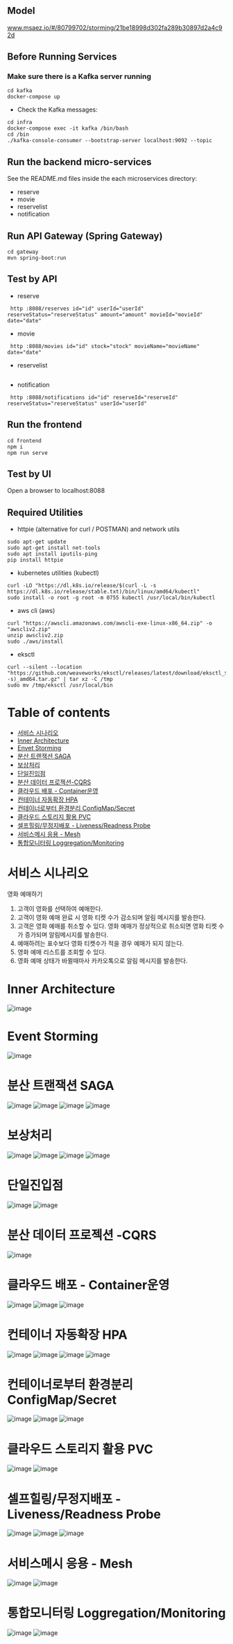 # 

## Model
www.msaez.io/#/80799702/storming/21be18998d302fa289b30897d2a4c92d

## Before Running Services
### Make sure there is a Kafka server running
```
cd kafka
docker-compose up
```
- Check the Kafka messages:
```
cd infra
docker-compose exec -it kafka /bin/bash
cd /bin
./kafka-console-consumer --bootstrap-server localhost:9092 --topic
```

## Run the backend micro-services
See the README.md files inside the each microservices directory:

- reserve
- movie
- reservelist
- notification


## Run API Gateway (Spring Gateway)
```
cd gateway
mvn spring-boot:run
```

## Test by API
- reserve
```
 http :8088/reserves id="id" userId="userId" reserveStatus="reserveStatus" amount="amount" movieId="movieId" date="date" 
```
- movie
```
 http :8088/movies id="id" stock="stock" movieName="movieName" date="date" 
```
- reservelist
```
```
- notification
```
 http :8088/notifications id="id" reserveId="reserveId" reserveStatus="reserveStatus" userId="userId" 
```


## Run the frontend
```
cd frontend
npm i
npm run serve
```

## Test by UI
Open a browser to localhost:8088

## Required Utilities

- httpie (alternative for curl / POSTMAN) and network utils
```
sudo apt-get update
sudo apt-get install net-tools
sudo apt install iputils-ping
pip install httpie
```

- kubernetes utilities (kubectl)
```
curl -LO "https://dl.k8s.io/release/$(curl -L -s https://dl.k8s.io/release/stable.txt)/bin/linux/amd64/kubectl"
sudo install -o root -g root -m 0755 kubectl /usr/local/bin/kubectl
```

- aws cli (aws)
```
curl "https://awscli.amazonaws.com/awscli-exe-linux-x86_64.zip" -o "awscliv2.zip"
unzip awscliv2.zip
sudo ./aws/install
```

- eksctl 
```
curl --silent --location "https://github.com/weaveworks/eksctl/releases/latest/download/eksctl_$(uname -s)_amd64.tar.gz" | tar xz -C /tmp
sudo mv /tmp/eksctl /usr/local/bin
```

# Table of contents
  -  [서비스 시나리오](#서비스-시나리오)
  -  [Inner Architecture](#Inner-Architecture)
  -  [Envet Storming](#Event-Storming)
  -  [분산 트랜잭션 SAGA](#분산-트랜잭션-SAGA)
  -  [보상처리](#보상처리)
  -  [단일진입점](#단일진입점)
  -  [분산 데이터 프로젝션-CQRS](#분산-데이터-프로젝션-CQRS)
  -  [클라우드 배포 - Container운영](#클라우드-배포-Container운영)
  -  [컨테이너 자동확장 HPA](#컨테이너-자동확장-HPA)
  -  [컨테이너로부터 환경분리 ConfigMap/Secret](#컨테이너로부터-환경분리-ConfigMap/Secret)
  - [클라우드 스토리지 활용 PVC](#클라우드-스토리지-활용-PVC)
  - [셀프힐링/무정지배포 - Liveness/Readness Probe](#셀프힐링/무정지배포-Liveness/Readness-Probe)
  - [서비스메시 응용 - Mesh](#서비스메시-응용-Mesh)
  - [통합모니터링 Loggregation/Monitoring](#통합모니터링-Loggregation/Monitoring)

# 서비스 시나리오

영화 예매하기

1. 고객이 영화를 선택하여 예매한다.
2. 고객이 영화 예매 완료 시 영화 티켓 수가 감소되며 알림 메시지를 발송한다.
3. 고객은 영화 예매를 취소할 수 있다. 영화 예매가 정상적으로 취소되면 영화
티켓 수가 증가되며 알림메시지를 발송한다.
4. 예매하려는 표수보다 영화 티켓수가 적을 경우 예매가 되지 않는다.
5. 영화 예매 리스트를 조회할 수 있다.
6. 영화 예매 상태가 바뀔때마사 카카오톡으로 알림 메시지를 발송한다.
  

# Inner Architecture
![image](./hh/MSA.PNG)

# Event Storming
![image](./hh/이벤트스토밍.PNG)

# 분산 트랜잭션 SAGA
![image](./hh/SAGA-01.PNG)
![image](./hh/SAGA-02.PNG)
![image](./hh/SAGA-03.PNG)
![image](./hh/SAGA-04.PNG) 

# 보상처리
![image](./hh/보상처리-01.PNG) 
![image](./hh/보상처리-02.PNG) 
![image](./hh/보상처리-03.PNG) 
![image](./hh/보상처리-04.PNG) 

# 단일진입점
![image](./hh/SAGA-01.PNG)
![image](./hh/SAGA-02.PNG)

# 분산 데이터 프로젝션 -CQRS
![image](./hh/CQRS-01.PNG)

# 클라우드 배포 - Container운영
![image](./hh/container%20배포.PNG)
![image](./hh/배포-02.PNG)
![image](./hh/배포-03.PNG)

# 컨테이너 자동확장 HPA
![image](./hh/HPA-01.PNG)
![image](./hh/HPA-02.PNG)
![image](./hh/HPA-03.PNG)
![image](./hh/HPA-04.PNG)


# 컨테이너로부터 환경분리 ConfigMap/Secret
![image](./hh/ConfigMap-01.PNG)
![image](./hh/ConfigMap-02.PNG)
![image](./hh/ConfigMap-03.PNG)


# 클라우드 스토리지 활용 PVC
![image](./hh/PVC-01.PNG)
![image](./hh/PVC-02.PNG)

# 셀프힐링/무정지배포 - Liveness/Readness Probe
![image](./hh/ReadinessProbe-03.PNG)
![image](./hh/ReadinessProbe-01.PNG)
![image](./hh/ReadinessProbe-02.PNG)


# 서비스메시 응용 - Mesh
![image](./hh/ServiceMash-01.PNG)
![image](./hh/ServiceMash-02.PNG)


# 통합모니터링 Loggregation/Monitoring
![image](./hh/모니터링-01.PNG)
![image](./hh/모니터링-02.PNG)